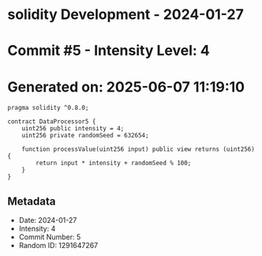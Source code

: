 ﻿# solidity Development - 2024-01-27
# Commit #5 - Intensity Level: 4
# Generated on: 2025-06-07 11:19:10
```solidity
pragma solidity ^0.8.0;

contract DataProcessor5 {
    uint256 public intensity = 4;
    uint256 private randomSeed = 632654;

    function processValue(uint256 input) public view returns (uint256) {
        return input * intensity + randomSeed % 100;
    }
}
```
## Metadata
- Date: 2024-01-27
- Intensity: 4
- Commit Number: 5
- Random ID: 1291647267

